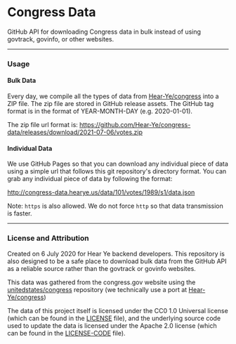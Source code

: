 # Congress Data

GitHub API for downloading Congress data in bulk
instead of using govtrack, govinfo, or other
websites.

---
### Usage

#### Bulk Data

Every day, we compile all the types of data from
[Hear-Ye/congress](https://github.com/Hear-Ye/congress) into a ZIP
file. The zip file are stored in GitHub release assets. The GitHub
tag format is in the format of YEAR-MONTH-DAY (e.g. 2020-01-01).

The zip file url format is: 
https://github.com/Hear-Ye/congress-data/releases/download/2021-07-06/votes.zip

#### Individual Data

We use GitHub Pages so that you can download any individual piece
of data using a simple url that follows this git repository's directory format.
You can grab any individual piece of data by following the format:

http://congress-data.hearye.us/data/101/votes/1989/s1/data.json

Note: `https` is also allowed. We do not force `http` so that data
transmission is faster.

---

### License and Attribution

Created on 6 July 2020 for Hear Ye backend developers.
This repository is also designed to be a safe place
to download bulk data from the GitHub API as a reliable
source  rather than the govtrack or govinfo websites.

This data was gathered from the congress.gov website
using the [unitedstates/congress](https://github.com/unitedstates/congress)
repository (we technically use a port at
[Hear-Ye/congress](https://github.com/Hear-Ye/congress))

The data of this project itself is licensed under
the CC0 1.0 Universal license (which can be found in
the [LICENSE](./LICENSE) file), and the underlying 
source code used to update the data is licensed under
the Apache 2.0 license (which can be found in the
[LICENSE-CODE](./LICENSE-CODE) file).

